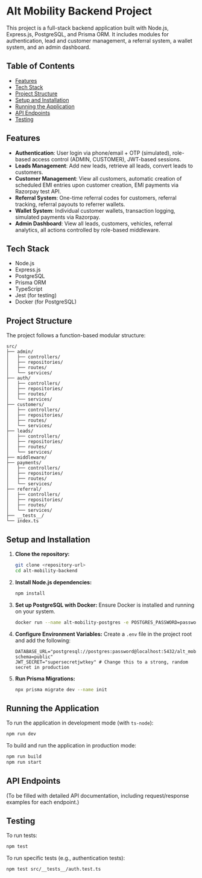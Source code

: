 # Alt Mobility Backend Project

This project is a full-stack backend application built with Node.js, Express.js, PostgreSQL, and Prisma ORM. It includes modules for authentication, lead and customer management, a referral system, a wallet system, and an admin dashboard.

## Table of Contents

- [Features](#features)
- [Tech Stack](#tech-stack)
- [Project Structure](#project-structure)
- [Setup and Installation](#setup-and-installation)
- [Running the Application](#running-the-application)
- [API Endpoints](#api-endpoints)
- [Testing](#testing)

## Features

- **Authentication**: User login via phone/email + OTP (simulated), role-based access control (ADMIN, CUSTOMER), JWT-based sessions.
- **Leads Management**: Add new leads, retrieve all leads, convert leads to customers.
- **Customer Management**: View all customers, automatic creation of scheduled EMI entries upon customer creation, EMI payments via Razorpay test API.
- **Referral System**: One-time referral codes for customers, referral tracking, referral payouts to referrer wallets.
- **Wallet System**: Individual customer wallets, transaction logging, simulated payments via Razorpay.
- **Admin Dashboard**: View all leads, customers, vehicles, referral analytics, all actions controlled by role-based middleware.

## Tech Stack

- Node.js
- Express.js
- PostgreSQL
- Prisma ORM
- TypeScript
- Jest (for testing)
- Docker (for PostgreSQL)

## Project Structure

The project follows a function-based modular structure:

```
src/
├── admin/
│   ├── controllers/
│   ├── repositories/
│   ├── routes/
│   └── services/
├── auth/
│   ├── controllers/
│   ├── repositories/
│   ├── routes/
│   └── services/
├── customers/
│   ├── controllers/
│   ├── repositories/
│   ├── routes/
│   └── services/
├── leads/
│   ├── controllers/
│   ├── repositories/
│   ├── routes/
│   └── services/
├── middleware/
├── payments/
│   ├── controllers/
│   ├── repositories/
│   ├── routes/
│   └── services/
├── referral/
│   ├── controllers/
│   ├── repositories/
│   ├── routes/
│   └── services/
├── __tests__/
└── index.ts
```

## Setup and Installation

1.  **Clone the repository:**
    ```bash
    git clone <repository-url>
    cd alt-mobility-backend
    ```

2.  **Install Node.js dependencies:**
    ```bash
    npm install
    ```

3.  **Set up PostgreSQL with Docker:**
    Ensure Docker is installed and running on your system.
    ```bash
    docker run --name alt-mobility-postgres -e POSTGRES_PASSWORD=password -p 5432:5432 -d postgres
    ```

4.  **Configure Environment Variables:**
    Create a `.env` file in the project root and add the following:
    ```
    DATABASE_URL="postgresql://postgres:password@localhost:5432/alt_mobility_db?schema=public"
    JWT_SECRET="supersecretjwtkey" # Change this to a strong, random secret in production
    ```

5.  **Run Prisma Migrations:**
    ```bash
    npx prisma migrate dev --name init
    ```

## Running the Application

To run the application in development mode (with `ts-node`):

```bash
npm run dev
```

To build and run the application in production mode:

```bash
npm run build
npm run start
```

## API Endpoints

(To be filled with detailed API documentation, including request/response examples for each endpoint.)

## Testing

To run tests:

```bash
npm test
```

To run specific tests (e.g., authentication tests):

```bash
npm test src/__tests__/auth.test.ts
```


